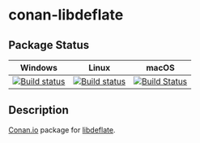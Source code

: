# conan-libdeflate

## Package Status

| Windows | Linux | macOS |
|:-------:|:-----:|:-----:|
|[![Build status](https://ci.appveyor.com/api/projects/status/l0wv60ss4799k314/branch/testing%2F1.7?svg=true)](https://ci.appveyor.com/project/SpaceIm/conan-libdeflate)|[![Build status](https://github.com/SpaceIm/conan-libdeflate/workflows/.github/workflows/conan.yml/badge.svg?branch=testing%2F1.7)](https://github.com/SpaceIm/conan-libdeflate/actions?query=branch%3Atesting%2F1.7)|[![Build Status](https://travis-ci.com/SpaceIm/conan-libdeflate.svg?branch=testing%2F1.7)](https://travis-ci.com/SpaceIm/conan-libdeflate)|

## Description

[Conan.io](https://conan.io) package for [libdeflate](https://github.com/ebiggers/libdeflate).

